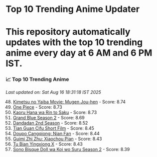 # Top 10 Trending Anime Updater
# This repository automatically updates with the top 10 trending anime every day at 6 AM and 6 PM IST.

<!-- ANIME_LIST_START -->
### 📈 Top 10 Trending Anime

*Last updated on: Sat Aug 16 18:31:18 IST 2025*

48. [Kimetsu no Yaiba Movie: Mugen Jou-hen](https://myanimelist.net/anime/59192) - Score: 8.74
52. [One Piece](https://myanimelist.net/anime/21) - Score: 8.73
50. [Kaoru Hana wa Rin to Saku](https://myanimelist.net/anime/59845) - Score: 8.73
68. [Grand Blue Season 2](https://myanimelist.net/anime/59986) - Score: 8.69
137. [Dandadan 2nd Season](https://myanimelist.net/anime/60543) - Score: 8.52
175. [Tian Guan Cifu Short Film](https://myanimelist.net/anime/60988) - Score: 8.45
179. [Doupo Cangqiong: Nian Fan](https://myanimelist.net/anime/51039) - Score: 8.44
185. [Guimi Zhi Zhu: Xiaochou Pian](https://myanimelist.net/anime/49818) - Score: 8.43
188. [Tu Bian Yingxiong X](https://myanimelist.net/anime/53447) - Score: 8.43
216. [Sono Bisque Doll wa Koi wo Suru Season 2](https://myanimelist.net/anime/53065) - Score: 8.39

<!-- ANIME_LIST_END -->
